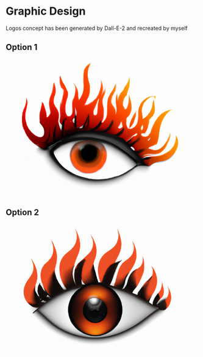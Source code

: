 # Graphic Design

Logos concept has been generated by Dall-E-2 and recreated by myself 

## Option 1

![woman_eye](logo/woman_eye.png)

## Option 2

![neutral_eye](logo/neutral_eye.png)
